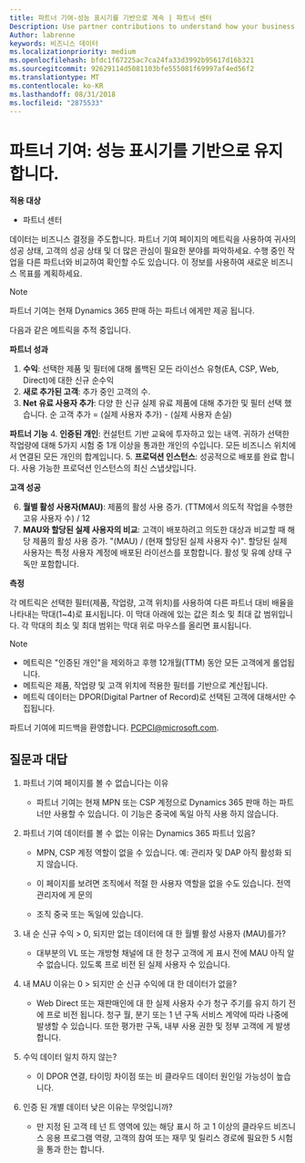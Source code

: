 ```yaml
---
title: 파트너 기여-성능 표시기를 기반으로 계속 | 파트너 센터
Description: Use partner contributions to understand how your business is growing and succeeding
Author: labrenne
keywords: 비즈니스 데이터
ms.localizationpriority: medium
ms.openlocfilehash: bfdc1f67225ac7ca24fa33d3992b95617d16b321
ms.sourcegitcommit: 92629114d5081103bfe555081f69997af4ed56f2
ms.translationtype: MT
ms.contentlocale: ko-KR
ms.lasthandoff: 08/31/2018
ms.locfileid: "2875533"
---
```

# <a name="partner-contribution-stay-on-top-of-your-performance-indicators"></a>파트너 기여: 성능 표시기를 기반으로 유지 합니다.

**적용 대상**
- 파트너 센터

데이터는 비즈니스 결정을 주도합니다. 파트너 기여 페이지의 메트릭을 사용하여 귀사의 성공 상태, 고객의 성공 상태 및 더 많은 관심이 필요한 분야를 파악하세요. 수행 중인 작업을 다른 파트너와 비교하여 확인할 수도 있습니다. 이 정보를 사용하여 새로운 비즈니스 목표를 계획하세요.

>[!NOTE]
>파트너 기여는 현재 Dynamics 365 판매 하는 파트너 에게만 제공 됩니다.

다음과 같은 메트릭을 추적 중입니다.

**파트너 성과**

1. **수익**: 선택한 제품 및 필터에 대해 롤백된 모든 라이선스 유형(EA, CSP, Web, Direct)에 대한 신규 순수익
2. **새로 추가된 고객**: 추가 중인 고객의 수.
3. **Net 유료 사용자 추가**: 다양 한 신규 실제 유료 제품에 대해 추가한 및 필터 선택 했습니다.  순 고객 추가 = (실제 사용자 추가) - (실제 사용자 손실) 

**파트너 기능**
4. **인증된 개인**: 컨설턴트 기반 교육에 투자하고 있는 내역. 귀하가 선택한 작업량에 대해 5가지 시험 중 1개 이상을 통과한 개인의 수입니다. 모든 비즈니스 위치에서 연결된 모든 개인의 합계입니다.
5. **프로덕션 인스턴스**: 성공적으로 배포를 완료 합니다. 사용 가능한 프로덕션 인스턴스의 최신 스냅샷입니다.

**고객 성공**

6.  **월별 활성 사용자(MAU)**: 제품의 활성 사용 증가.
(TTM에서 의도적 작업을 수행한 고유 사용자 수) / 12
7. **MAU와 할당된 실제 사용자의 비교**: 고객이 배포하려고 의도한 대상과 비교할 때 해당 제품의 활성 사용 증가. "(MAU) / (현재 할당된 실제 사용자 수)". 할당된 실제 사용자는 특정 사용자 계정에 배포된 라이선스를 포함합니다.  활성 및 유예 상태 구독만 포함합니다. 


**측정**

각 메트릭은 선택한 필터(제품, 작업량, 고객 위치)를 사용하여 다른 파트너 대비 배율을 나타내는 막대(1~4)로 표시됩니다. 이 막대 아래에 있는 값은 최소 및 최대 값 범위입니다. 각 막대의 최소 및 최대 범위는 막대 위로 마우스를 올리면 표시됩니다.  

>[!NOTE] 
>- 메트릭은 "인증된 개인"을 제외하고 후행 12개월(TTM) 동안 모든 고객에게 롤업됩니다.        
>- 메트릭은 제품, 작업량 및 고객 위치에 적용한 필터를 기반으로 계산됩니다.
>- 메트릭 데이터는 DPOR(Digital Partner of Record)로 선택된 고객에 대해서만 수집됩니다. 

파트너 기여에 피드백을 환영합니다. PCPCI@microsoft.com.  

## <a name="frequently-asked-questions"></a>질문과 대답

1. 파트너 기여 페이지를 볼 수 없습니다는 이유
    - 파트너 기여는 현재 MPN 또는 CSP 계정으로 Dynamics 365 판매 하는 파트너만 사용할 수 있습니다. 이 기능은 중국에 독일 아직 사용 하지 않습니다.
2. 파트너 기여 데이터를 볼 수 없는 이유는 Dynamics 365 파트너 있음?
      - MPN, CSP 계정 역할이 없을 수 있습니다. 예: 관리자 및 DAP 아직 활성화 되지 않습니다.  
    - 이 페이지를 보려면 조직에서 적절 한 사용자 역할을 없을 수도 있습니다. 전역 관리자에 게 문의

    - 조직 중국 또는 독일에 있습니다.

3. 내 순 신규 수익 > 0, 되지만 없는 데이터에 대 한 월별 활성 사용자 (MAU)를가?
    - 대부분의 VL 또는 개방형 채널에 대 한 청구 고객에 게 표시 전에 MAU 아직 알 수 없습니다. 있도록 프로 비전 된 실제 사용자 수 있습니다.

4.  내 MAU 이유는 0 > 되지만 순 신규 수익에 대 한 데이터가 없을?
    - Web Direct 또는 재판매인에 대 한 실제 사용자 수가 청구 주기를 유지 하기 전에 프로 비전 됩니다. 청구 월, 분기 또는 1 년 구독 서비스 계약에 따라 나중에 발생할 수 있습니다. 또한 평가판 구독, 내부 사용 권한 및 정부 고객에 게 발생합니다.
5.  수익 데이터 일치 하지 않는?
    - 이 DPOR 연결, 타이밍 차이점 또는 비 클라우드 데이터 원인일 가능성이 높습니다.
6.  인증 된 개별 데이터 낮은 이유는 무엇입니까?
    - 만 지정 된 고객 테 넌 트 영역에 있는 해당 표시 하 고 1 이상의 클라우드 비즈니스 응용 프로그램 역량, 고객의 참여 또는 재무 및 릴리스 경로에 필요한 5 시험을 통과 한는 합니다.   